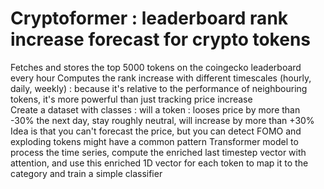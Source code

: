 # Cryptoformer : leaderboard rank increase forecast for crypto tokens 

Fetches and stores the top 5000 tokens on the coingecko leaderboard every hour
Computes the rank increase with different timescales (hourly, daily, weekly) : because it's relative to the performance of neighbouring tokens, it's more powerful than just tracking price increase  
Create a dataset with classes : will a token : looses price by more than -30% the next day, stay roughly neutral, will increase by more than +30%
Idea is that you can't forecast the price, but you can detect FOMO and exploding tokens might have a common pattern
Transformer model to process the time series, compute the enriched last timestep vector with attention, and use this enriched 1D vector for each token to map it to the category and train a simple classifier

